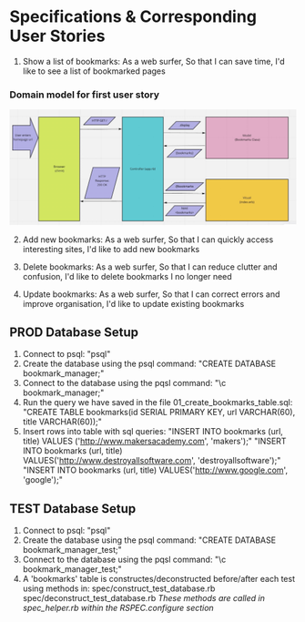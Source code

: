 # Specifications & Corresponding User Stories
1. Show a list of bookmarks:
As a web surfer,
So that I can save time,
I'd like to see a list of bookmarked pages

### Domain model for first user story
![mvc model](./mvc_model.jpg)

2. Add new bookmarks:
As a web surfer,
So that I can quickly access interesting sites,
I'd like to add new bookmarks

3. Delete bookmarks:
As a web surfer,
So that I can reduce clutter and confusion,
I'd like to delete bookmarks I no longer need

3. Update bookmarks:
As a web surfer,
So that I can correct errors and improve organisation,
I'd like to update existing bookmarks


PROD Database Setup
--------------
1. Connect to psql:
"psql"
2. Create the database using the psql command:
"CREATE DATABASE bookmark_manager;"
3. Connect to the database using the pqsl command:
"\c bookmark_manager;"
4. Run the query we have saved in the file 01_create_bookmarks_table.sql:
"CREATE TABLE bookmarks(id SERIAL PRIMARY KEY, url VARCHAR(60), title VARCHAR(60));"
5. Insert rows into table with sql queries:
"INSERT INTO bookmarks (url, title) VALUES ('http://www.makersacademy.com', 'makers');"
"INSERT INTO bookmarks (url, title) VALUES('http://www.destroyallsoftware.com', 'destroyallsoftware');"
"INSERT INTO bookmarks (url, title) VALUES('http://www.google.com', 'google');" 


TEST Database Setup
--------------
1. Connect to psql:
"psql"
2. Create the database using the psql command:
"CREATE DATABASE bookmark_manager_test;"
3. Connect to the database using the pqsl command:
"\c bookmark_manager_test;"
4. A 'bookmarks' table is constructes/deconstructed before/after each test using methods in:
spec/construct_test_database.rb
spec/deconstruct_test_database.rb
*These methods are called in spec_helper.rb within the RSPEC.configure section*

